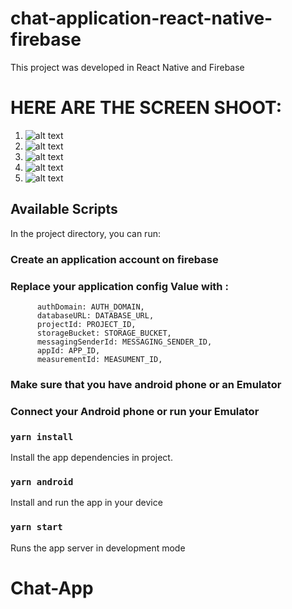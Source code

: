 # chat-application-react-native-firebase

This project was developed in React Native and Firebase

# HERE ARE THE SCREEN SHOOT:

1. ![alt text](https://github.com/niyoceles/chat-native-app/blob/master/images/screenshoots/login.PNG)
2. ![alt text](https://github.com/niyoceles/chat-native-app/blob/master/images/screenshoots/chats.PNG)
3. ![alt text](https://github.com/niyoceles/chat-native-app/blob/master/images/screenshoots/chatting.PNG)
4. ![alt text](https://github.com/niyoceles/chat-native-app/blob/master/images/screenshoots/profile.PNG)
5. ![alt text](https://github.com/niyoceles/chat-native-app/blob/master/images/screenshoots/update-profile.PNG)

## Available Scripts

In the project directory, you can run:

### Create an application account on firebase

### Replace your application config Value with :

```apiKey: API_KEY,
      authDomain: AUTH_DOMAIN,
      databaseURL: DATABASE_URL,
      projectId: PROJECT_ID,
      storageBucket: STORAGE_BUCKET,
      messagingSenderId: MESSAGING_SENDER_ID,
      appId: APP_ID,
      measurementId: MEASUMENT_ID,
```

### Make sure that you have android phone or an Emulator

### Connect your Android phone or run your Emulator

### `yarn install`

Install the app dependencies in project.

### `yarn android`

Install and run the app in your device

### `yarn start`

Runs the app server in development mode
# Chat-App
